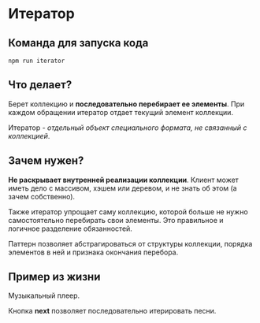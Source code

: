 # Итератор

## Команда для запуска кода

```
npm run iterator
```

## Что делает?

Берет коллекцию и **последовательно перебирает ее элементы**. При каждом обращении итератор отдает текущий элемент коллекции.

Итератор - *отдельный объект специального формата, не связанный с коллекцией*. 

## Зачем нужен?

**Не раскрывает внутренней реализации коллекции**. Клиент может иметь дело с массивом, хэшем или деревом, и не знать об этом (а зачем собственно).

Также итератор упрощает саму коллекцию, которой больше не нужно самостоятельно перебирать свои элементы. Это правильное и логичное разделение обязанностей.

Паттерн позволяет абстрагироваться от структуры коллекции, порядка элементов в ней и признака окончания перебора.

## Пример из жизни

Музыкальный плеер.

Кнопка **next** позволяет последовательно итерировать песни.



